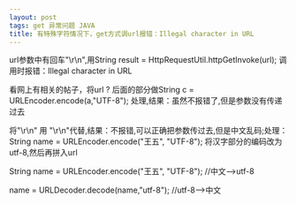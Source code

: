 ```yaml
---
layout: post
tags: get 异常问题 JAVA
title: 有特殊字符情况下，get方式调url报错：Illegal character in URL
---
```


url参数中有回车"\r\n",用String result = HttpRequestUtil.httpGetInvoke(url); 调用时报错：Illegal character in URL

看网上有相关的帖子，将url ? 后面的部分做String c = URLEncoder.encode(a,"UTF-8"); 处理,结果：虽然不报错了,但是参数没有传递过去

将"\r\n" 用 "\\r\\n"代替,结果：不报错,可以正确把参数传过去,但是中文乱码;处理：String name = URLEncoder.encode("王五", "UTF-8"); 将汉字部分的编码改为utf-8,然后再拼入url

String name = URLEncoder.encode("王五", "UTF-8");		//中文-->utf-8

name = URLDecoder.decode(name,"utf-8");		//utf-8-->中文
